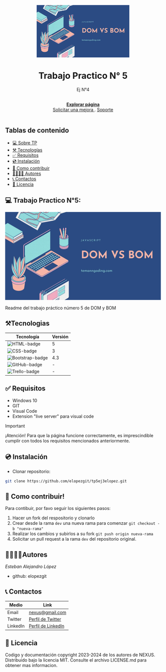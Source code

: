 <!-- Project logo -->
<div align ='center'>
    <a href = 'https://tp5ej4-elopez.netlify.app/'>
    <img src='./img/imgdombom.webp' alt = 'imgdombom' width = '300' />
    </a>
    <h1>Trabajo Practico N° 5</h1>
    <p>
    Ej N°4
    </p>
    <br>
    <a href = 'https://tp5ej4-elopez.netlify.app/'>
    <strong>Explorar página</strong>
    </a>
    <br>
    <a href = 'https://tp5ej4-elopez.netlify.app/'>
    Solicitar una mejora
    </a>
    .
    <a href = 'https://tp5ej4-elopez.netlify.app/'>
    Soporte
    </a>
    <br><br>
</div>

## Tablas de contenido

- [💻 Sobre TP](#💻-sobre-nexus)
- [⚒️ Tecnologías](#⚒️tecnologias)
- [✅ Requisitos](#✅-requisitos)
- [💿 Instalación](#💿-instalación)
- [🤝 Como contribuir](#🤝-como-contribuir)
- [👨‍💻👩‍💻 Autores](#👨‍💻👩‍💻autores)
- [📞 Contactos](#📞-contactos)
- [📄 Licencia](#📄-licencia)

## 💻 Trabajo Practico N°5:

![Sobre TP](./img/imgdombom.webp)

Readme del trabajo práctico número 5 de DOM y BOM

## ⚒️Tecnologias

| Tecnología         | Versión |
| ------------------ | ------- |
| ![HTML-badge]      | 5       |
| ![CSS-badge]       | 3       |
| ![Bootstrap-badge] | 4.3     |
| ![GitHub-badge]    | -       |
| ![Trello-badge]    | -       |

## ✅ Requisitos

- Windows 10
- GIT
- Visual Code
- Extension "live server" para visual code

> [!IMPORTANT]
> ¡Atención! Para que la página funcione correctamente, es imprescindible cumplir con todos los requisitos mencionados anteriormente.

## 💿 Instalación

- Clonar repositorio:

```bash
git clone https://github.com/elopezgit/tp5ej3elopez.git
```


## 🤝 Como contribuir!

Para contibuir, por favo seguir los siguientes pasos:

1. Hacer un fork del respositorio y clonarlo
2. Crear desde la rama `dev` una nueva rama para comenzar `git checkout -b "nueva-rama"`
3. Realizar los cambios y subirlos a su fork `git push origin nueva-rama`
4. Solicitar un pull request a la rama `dev` del repositorio original.

## 👨‍💻👩‍💻Autores

_Esteban Alejandro López_

- github: elopezgit

## 📞 Contactos

| Medio    | Link                                                    |
| -------- | ------------------------------------------------------- |
| Email    | [nexus@gmail.com](mailto:nexus@gmail.com)               |
| Twitter  | [Perfil de Twitter](https://twitter.com/nexus)          |
| LinkedIn | [Perfil de LinkedIn](https://www.linkedin.com/in/nexus) |

## 📄 Licencia

Codigo y documentación copyright 2023-2024 de los autores de NEXUS. Distribuido bajo la licencia MIT. Consulte el archivo LICENSE.md para obtener mas informacion.

<!-- Markdown links & images -->

[HTML-badge]: https://img.shields.io/badge/HTML5-E34F26?style=for-the-badge&logo=html5&logoColor=white
[CSS-badge]: https://img.shields.io/badge/CSS3-1572B6?style=for-the-badge&logo=css3&logoColor=white
[Bootstrap-badge]: https://img.shields.io/badge/Bootstrap-563D7C?style=for-the-badge&logo=bootstrap&logoColor=white
[GitHub-badge]: https://img.shields.io/badge/GitHub-181717?style=for-the-badge&logo=github&logoColor=white
[Trello-badge]: https://img.shields.io/badge/Trello-0079BF?style=for-the-badge&logo=trello&logoColor=white
